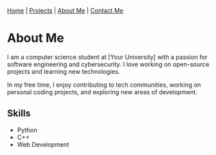 [Home](./index.md) | [Projects](./projects.md) | [About Me](./about.md) | [Contact Me](solomonsmithdev@gmail.com)

# About Me

I am a computer science student at [Your University] with a passion for software engineering and cybersecurity. I love working on open-source projects and learning new technologies.

In my free time, I enjoy contributing to tech communities, working on personal coding projects, and exploring new areas of development.

## Skills
- Python
- C++
- Web Development
